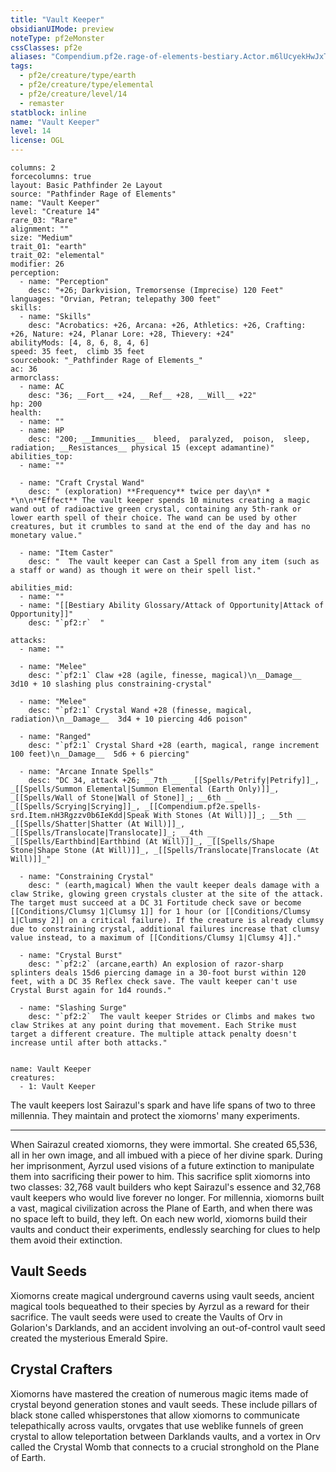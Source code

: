 ```yaml
---
title: "Vault Keeper"
obsidianUIMode: preview
noteType: pf2eMonster
cssClasses: pf2e
aliases: "Compendium.pf2e.rage-of-elements-bestiary.Actor.m6lUcyekHwJxTLzo" 
tags:
  - pf2e/creature/type/earth
  - pf2e/creature/type/elemental
  - pf2e/creature/level/14
  - remaster
statblock: inline
name: "Vault Keeper"
level: 14
license: OGL
---
```


```statblock
columns: 2
forcecolumns: true
layout: Basic Pathfinder 2e Layout
source: "Pathfinder Rage of Elements"
name: "Vault Keeper"
level: "Creature 14"
rare_03: "Rare"
alignment: ""
size: "Medium"
trait_01: "earth"
trait_02: "elemental"
modifier: 26
perception:
  - name: "Perception"
    desc: "+26; Darkvision, Tremorsense (Imprecise) 120 Feet"
languages: "Orvian, Petran; telepathy 300 feet"
skills:
  - name: "Skills"
    desc: "Acrobatics: +26, Arcana: +26, Athletics: +26, Crafting: +26, Nature: +24, Planar Lore: +28, Thievery: +24"
abilityMods: [4, 8, 6, 8, 4, 6]
speed: 35 feet,  climb 35 feet
sourcebook: "_Pathfinder Rage of Elements_"
ac: 36
armorclass:
  - name: AC
    desc: "36; __Fort__ +24, __Ref__ +28, __Will__ +22"
hp: 200
health:
  - name: ""
  - name: HP
    desc: "200; __Immunities__  bleed,  paralyzed,  poison,  sleep,  radiation; __Resistances__ physical 15 (except adamantine)"
abilities_top:
  - name: ""

  - name: "Craft Crystal Wand"
    desc: " (exploration) **Frequency** twice per day\n* * *\n\n**Effect** The vault keeper spends 10 minutes creating a magic wand out of radioactive green crystal, containing any 5th-rank or lower earth spell of their choice. The wand can be used by other creatures, but it crumbles to sand at the end of the day and has no monetary value."

  - name: "Item Caster"
    desc: "  The vault keeper can Cast a Spell from any item (such as a staff or wand) as though it were on their spell list."

abilities_mid:
  - name: ""
  - name: "[[Bestiary Ability Glossary/Attack of Opportunity|Attack of Opportunity]]"
    desc: "`pf2:r`  "

attacks:
  - name: ""

  - name: "Melee"
    desc: "`pf2:1` Claw +28 (agile, finesse, magical)\n__Damage__  3d10 + 10 slashing plus constraining-crystal"

  - name: "Melee"
    desc: "`pf2:1` Crystal Wand +28 (finesse, magical, radiation)\n__Damage__  3d4 + 10 piercing 4d6 poison"

  - name: "Ranged"
    desc: "`pf2:1` Crystal Shard +28 (earth, magical, range increment 100 feet)\n__Damage__  5d6 + 6 piercing"

  - name: "Arcane Innate Spells"
    desc: "DC 34, attack +26; __7th __  _[[Spells/Petrify|Petrify]]_, _[[Spells/Summon Elemental|Summon Elemental (Earth Only)]]_, _[[Spells/Wall of Stone|Wall of Stone]]_; __6th __  _[[Spells/Scrying|Scrying]]_, _[[Compendium.pf2e.spells-srd.Item.nH3Rgzzv0b6IeKdd|Speak With Stones (At Will)]]_; __5th __  _[[Spells/Shatter|Shatter (At Will)]]_, _[[Spells/Translocate|Translocate]]_; __4th __  _[[Spells/Earthbind|Earthbind (At Will)]]_, _[[Spells/Shape Stone|Shape Stone (At Will)]]_, _[[Spells/Translocate|Translocate (At Will)]]_"

  - name: "Constraining Crystal"
    desc: " (earth,magical) When the vault keeper deals damage with a claw Strike, glowing green crystals cluster at the site of the attack. The target must succeed at a DC 31 Fortitude check save or become [[Conditions/Clumsy 1|Clumsy 1]] for 1 hour (or [[Conditions/Clumsy 1|Clumsy 2]] on a critical failure). If the creature is already clumsy due to constraining crystal, additional failures increase that clumsy value instead, to a maximum of [[Conditions/Clumsy 1|Clumsy 4]]."

  - name: "Crystal Burst"
    desc: "`pf2:2` (arcane,earth) An explosion of razor-sharp splinters deals 15d6 piercing damage in a 30-foot burst within 120 feet, with a DC 35 Reflex check save. The vault keeper can't use Crystal Burst again for 1d4 rounds."

  - name: "Slashing Surge"
    desc: "`pf2:2`  The vault keeper Strides or Climbs and makes two claw Strikes at any point during that movement. Each Strike must target a different creature. The multiple attack penalty doesn't increase until after both attacks."
 
```

```encounter-table
name: Vault Keeper
creatures:
  - 1: Vault Keeper
```



The vault keepers lost Sairazul's spark and have life spans of two to three millennia. They maintain and protect the xiomorns' many experiments.

* * *

When Sairazul created xiomorns, they were immortal. She created 65,536, all in her own image, and all imbued with a piece of her divine spark. During her imprisonment, Ayrzul used visions of a future extinction to manipulate them into sacrificing their power to him. This sacrifice split xiomorns into two classes: 32,768 vault builders who kept Sairazul's essence and 32,768 vault keepers who would live forever no longer. For millennia, xiomorns built a vast, magical civilization across the Plane of Earth, and when there was no space left to build, they left. On each new world, xiomorns build their vaults and conduct their experiments, endlessly searching for clues to help them avoid their extinction.

## Vault Seeds

Xiomorns create magical underground caverns using vault seeds, ancient magical tools bequeathed to their species by Ayrzul as a reward for their sacrifice. The vault seeds were used to create the Vaults of Orv in Golarion's Darklands, and an accident involving an out-of-control vault seed created the mysterious Emerald Spire.

## Crystal Crafters

Xiomorns have mastered the creation of numerous magic items made of crystal beyond generation stones and vault seeds. These include pillars of black stone called whisperstones that allow xiomorns to communicate telepathically across vaults, orvgates that use weblike funnels of green crystal to allow teleportation between Darklands vaults, and a vortex in Orv called the Crystal Womb that connects to a crucial stronghold on the Plane of Earth.
